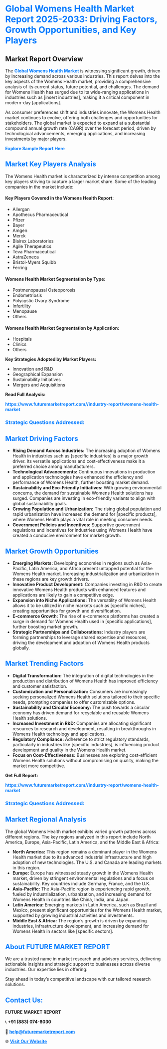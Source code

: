 <h1 style="color: #007BFF;">Global Womens Health Market Report 2025-2033: Driving Factors, Growth Opportunities, and Key Players</h1>

<section id="overview">
<h2>Market Report Overview</h2>
<p>The <a href="https://www.futuremarketreport.com//industry-report/womens-health-market" style="color: #007BFF; text-decoration: none;"><strong>Global Womens Health Market</strong></a> is witnessing significant growth, driven by increasing demand across various industries. This report delves into the key aspects of the Womens Health market, providing a comprehensive analysis of its current status, future potential, and challenges. The demand for Womens Health has surged due to its wide-ranging applications in industries such as [insert industries], making it a critical component in modern-day [applications].</p>
<p>As consumer preferences shift and industries innovate, the Womens Health market continues to evolve, offering both challenges and opportunities for stakeholders. The global market is expected to expand at a substantial compound annual growth rate (CAGR) over the forecast period, driven by technological advancements, emerging applications, and increasing investments by major players.</p>
</section>

<section id="overview">
<p><a href="https://www.futuremarketreport.com//request-sample/reportId=82785" style="color: #007BFF; text-decoration: none;"><strong>Explore Sample Report Here</strong></a></p>
</section>

<section id="key-players">
<h2 style="color: #007BFF;">Market Key Players Analysis</h2>
<p>The Womens Health market is characterized by intense competition among key players striving to capture a larger market share. Some of the leading companies in the market include:</p>
<h4>Key Players Covered in the Womens Health Report:</h4>
<ul><li>Allergan</li><li>Apothecus Pharmaceutical</li><li>Pfizer</li><li>Bayer</li><li>Amgen</li><li>Merck</li><li>Blairex Laboratories</li><li>Agile Therapeutics</li><li>Teva Pharmaceutical</li><li>AstraZeneca</li><li>Bristol-Myers Squibb</li><li>Ferring</li></ul>
<h4>Womens Health Market Segmentation by Type:</h4>
<ul><li>Postmenopausal Osteoporosis</li><li>Endometriosis</li><li>Polycystic Ovary Syndrome</li><li>Infertility</li><li>Menopause</li><li>Others</li></ul>

<h4>Womens Health Market Segmentation by Application:</h4>
<ul><li>Hospitals</li><li>Clinics</li><li>Others</li></ul>
<p><strong>Key Strategies Adopted by Market Players:</strong></p>
<ul>
<li>Innovation and R&D</li>
<li>Geographical Expansion</li>
<li>Sustainability Initiatives</li>
<li>Mergers and Acquisitions</li>
</ul>
</section>

<section>
<p><strong>Read Full Analysis: </strong></p><a href="https://www.futuremarketreport.com//industry-report/womens-health-market" style="color: #007BFF; text-decoration: none;"><strong>https://www.futuremarketreport.com//industry-report/womens-health-market</strong></a>
<h3 style="color: #007BFF;">Strategic Questions Addressed:</h3>
</section>

<section id="driving-factors">
<h2 style="color: #007BFF;">Market Driving Factors</h2>
<ul>
<li><strong>Rising Demand Across Industries:</strong> The increasing adoption of Womens Health in industries such as [specific industries] is a major growth driver. Its versatile applications and cost-effectiveness make it a preferred choice among manufacturers.</li>
<li><strong>Technological Advancements:</strong> Continuous innovations in production and application technologies have enhanced the efficiency and performance of Womens Health, further boosting market demand.</li>
<li><strong>Sustainability and Eco-Friendly Initiatives:</strong> With growing environmental concerns, the demand for sustainable Womens Health solutions has surged. Companies are investing in eco-friendly variants to align with global sustainability goals.</li>
<li><strong>Growing Population and Urbanization:</strong> The rising global population and rapid urbanization have increased the demand for [specific products], where Womens Health plays a vital role in meeting consumer needs.</li>
<li><strong>Government Policies and Incentives:</strong> Supportive government regulations and incentives for industries using Womens Health have created a conducive environment for market growth.</li>
</ul>
</section>

<section id="growth-opportunities">
<h2 style="color: #007BFF;">Market Growth Opportunities</h2>
<ul>
<li><strong>Emerging Markets:</strong> Developing economies in regions such as Asia-Pacific, Latin America, and Africa present untapped potential for the Womens Health market. Increasing industrialization and urbanization in these regions are key growth drivers.</li>
<li><strong>Innovative Product Development:</strong> Companies investing in R&D to create innovative Womens Health products with enhanced features and applications are likely to gain a competitive edge.</li>
<li><strong>Expansion into Niche Applications:</strong> The versatility of Womens Health allows it to be utilized in niche markets such as [specific niches], creating opportunities for growth and diversification.</li>
<li><strong>E-commerce Growth:</strong> The rise of e-commerce platforms has created a surge in demand for Womens Health used in [specific applications], further boosting market growth.</li>
<li><strong>Strategic Partnerships and Collaborations:</strong> Industry players are forming partnerships to leverage shared expertise and resources, driving the development and adoption of Womens Health products globally.</li>
</ul>
</section>

<section id="trending-factors">
<h2 style="color: #007BFF;">Market Trending Factors</h2>
<ul>
<li><strong>Digital Transformation:</strong> The integration of digital technologies in the production and distribution of Womens Health has improved efficiency and customer satisfaction.</li>
<li><strong>Customization and Personalization:</strong> Consumers are increasingly seeking personalized Womens Health solutions tailored to their specific needs, prompting companies to offer customizable options.</li>
<li><strong>Sustainability and Circular Economy:</strong> The push towards a circular economy has driven demand for recyclable and reusable Womens Health solutions.</li>
<li><strong>Increased Investment in R&D:</strong> Companies are allocating significant resources to research and development, resulting in breakthroughs in Womens Health technology and applications.</li>
<li><strong>Regulatory Compliance:</strong> Adherence to strict regulatory standards, particularly in industries like [specific industries], is influencing product development and quality in the Womens Health market.</li>
<li><strong>Focus on Cost-Effectiveness:</strong> Businesses are exploring cost-efficient Womens Health solutions without compromising on quality, making the market more competitive.</li>
</ul>
</section>

<section>
<p><strong>Get Full Report: </strong></p><a href="https://www.futuremarketreport.com//industry-report/womens-health-market" style="color: #007BFF; text-decoration: none;"><strong>https://www.futuremarketreport.com//industry-report/womens-health-market</strong></a>
<h3 style="color: #007BFF;">Strategic Questions Addressed:</h3>
</section>


<section id="regional-analysis">
<h2 style="color: #007BFF;">Market Regional Analysis</h2>
<p>The global Womens Health market exhibits varied growth patterns across different regions. The key regions analyzed in this report include North America, Europe, Asia-Pacific, Latin America, and the Middle East & Africa:</p>
<ul>
<li><strong>North America:</strong> This region remains a dominant player in the Womens Health market due to its advanced industrial infrastructure and high adoption of new technologies. The U.S. and Canada are leading markets in this region.</li>
<li><strong>Europe:</strong> Europe has witnessed steady growth in the Womens Health market, driven by stringent environmental regulations and a focus on sustainability. Key countries include Germany, France, and the U.K.</li>
<li><strong>Asia-Pacific:</strong> The Asia-Pacific region is experiencing rapid growth, fueled by industrialization, urbanization, and increasing demand for Womens Health in countries like China, India, and Japan.</li>
<li><strong>Latin America:</strong> Emerging markets in Latin America, such as Brazil and Mexico, present significant opportunities for the Womens Health market, supported by growing industrial activities and investments.</li>
<li><strong>Middle East & Africa:</strong> The region’s growth is driven by expanding industries, infrastructure development, and increasing demand for Womens Health in sectors like [specific sectors].</li>
</ul>
</section>

<footer>
<h2 style="color: #007BFF;">About FUTURE MARKET REPORT</h2>
<p>We are a trusted name in market research and advisory services, delivering actionable insights and strategic support to businesses across diverse industries. Our expertise lies in offering:</p>

<p>Stay ahead in today’s competitive landscape with our tailored research solutions.</p>

<h2 style="color: #007BFF;">Contact Us:</h2>
<p><strong>FUTURE MARKET REPORT</strong></p>
<p>📞 <strong>+91 (883) 074-8030</strong></p>
<p>📧 <strong><a href="mailto:help@futuremarketreport.com" style="color: #007BFF;">help@futuremarketreport.com</a></strong></p>
<p>🌐 <strong><a href="https://www.futuremarketreport.com/" style="color: #007BFF;">Visit Our Website</a></strong></p>
</footer>